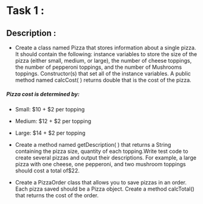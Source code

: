 # Task 1 :
## Description :

- Create a class named Pizza that stores information about a single pizza. It should contain the following: 
instance variables to store the size of the pizza  (either small,  medium, or large),
the number of cheese toppings, the number of pepperoni toppings, and the number of Mushrooms toppings. 
Constructor(s) that set all of the instance variables.
A public method named calcCost( ) returns double that is the cost of the pizza.


##### Pizza cost is determined by:

- Small: $10 + $2 per topping
- Medium: $12 + $2 per topping
- Large: $14 + $2 per topping


- Create a method named getDescription( ) that returns a String containing the pizza size, quantity of each topping.Write test code to create several pizzas and output their descriptions. For example, a large pizza with one cheese, one pepperoni, and two mushroom toppings should cost a total of$22. 

- Create a PizzaOrder class that allows you to save pizzas in an order. Each pizza saved should be a Pizza object. Create a method calcTotal() that returns the cost of the order.
